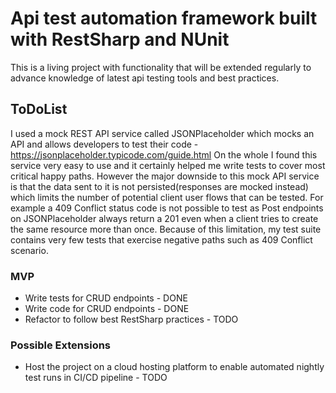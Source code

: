 # Api test automation framework built with RestSharp and NUnit 
This is a living project with functionality that will be extended regularly to advance knowledge of latest api testing tools and best practices.

## ToDoList
I used a mock REST API service called JSONPlaceholder which mocks an API and allows developers to test their code - https://jsonplaceholder.typicode.com/guide.html
On the whole I found this service very easy to use and it certainly helped me write tests to cover most critical happy paths. 
However the major downside to this mock API service is that the data sent to it is not persisted(responses are mocked instead) which limits the number of potential client user flows that can be tested. For example a 409 Conflict status code is not possible to test as Post endpoints on JSONPlaceholder always return a 201 even when a client tries to create the same resource more than once. Because of this limitation, my test suite contains very few tests that exercise negative paths such as 409 Conflict scenario. 

### MVP
- Write tests for CRUD endpoints - DONE
- Write code for CRUD endpoints - DONE
- Refactor to follow best RestSharp practices - TODO

### Possible Extensions
- Host the project on a cloud hosting platform to enable automated nightly test runs in CI/CD pipeline - TODO

